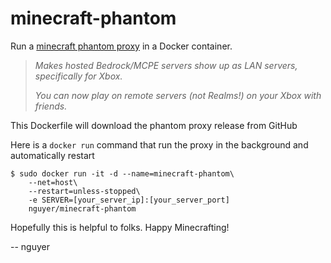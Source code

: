 # minecraft-phantom
Run a [minecraft phantom proxy](https://github.com/jhead/phantom) in a Docker container.

> *Makes hosted Bedrock/MCPE servers show up as LAN servers, specifically for Xbox.*
>
> *You can now play on remote servers (not Realms!) on your Xbox with friends.*

This Dockerfile will download the phantom proxy release from GitHub

Here is a `docker run` command that run the proxy in the background and automatically restart

    $ sudo docker run -it -d --name=minecraft-phantom\
        --net=host\
        --restart=unless-stopped\
        -e SERVER=[your_server_ip]:[your_server_port]
        nguyer/minecraft-phantom

Hopefully this is helpful to folks. Happy Minecrafting!

 -- nguyer
